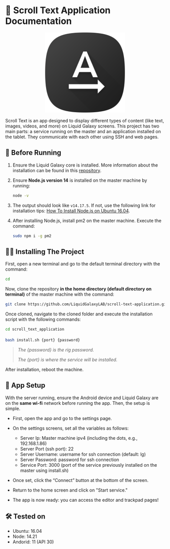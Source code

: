 
# 🚀 Scroll Text Application Documentation

<p align="center">
<img src="app_logo.png" width="50%">
</p>

Scroll Text is an app designed to display different types of content (like text, images, videos, and more) on Liquid Galaxy screens. This project has two main parts: a service running on the master and an application installed on the tablet. They communicate with each other using SSH and web pages.

## 📝 Before Running

1. Ensure the Liquid Galaxy core is installed. More information about the installation can be found in this [repository](https://github.com/LiquidGalaxyLAB/liquid-galaxy).
2. Ensure **Node.js version 14** is installed on the master machine by running:

   ```bash
   node -v
   ```

3. The output should look like `v14.17.5`. If not, use the following link for installation tips:
   [How To Install Node.js on Ubuntu 16.04](https://tecadmin.net/install-latest-nodejs-npm-on-ubuntu/).
4. After installing Node.js, install pm2 on the master machine. Execute the command:

   ```bash
   sudo npm i -g pm2
   ```

## 👨‍💻 Installing The Project

First, open a new terminal and go to the default terminal directory with the command:

```bash
cd
```

Now, clone the repository **in the home directory (default directory on terminal)** of the master machine with the command:

```bash
git clone https://github.com/LiquidGalaxyLAB/scroll-text-application.git
```

Once cloned, navigate to the cloned folder and execute the installation script with the following commands:

```bash
cd scroll_text_application

bash install.sh {port} {password}
```

> _The {password} is the rig password._
>
> _The {port} is where the service will be installed._

After installation, reboot the machine.

## 📱 App Setup

With the server running, ensure the Android device and Liquid Galaxy are on the **same wi-fi** network before running the app. Then, the setup is simple.

- First, open the app and go to the settings page.

- On the settings screens, set all the variables as follows:
    - Server Ip: Master machine ipv4 (including the dots, e.g., 192.168.1.86)
    - Server Port (ssh port): 22
    - Server Username: username for ssh connection (default: lg)
    - Server Password: password for ssh connection
    - Service Port: 3000 (port of the service previously installed on the master using install.sh)
- Once set, click the “Connect” button at the bottom of the screen.
- Return to the home screen and click on "Start service."
- The app is now ready: you can access the editor and trackpad pages!
## 🛠️ Tested on
- Ubuntu: 16.04
- Node: 14.21
- Andorid: 11 (API 30)

